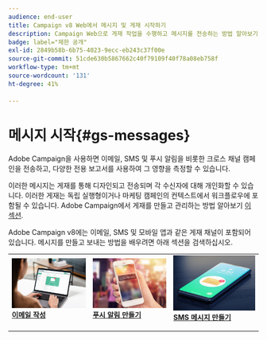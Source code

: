 ```yaml
---
audience: end-user
title: Campaign v8 Web에서 메시지 및 게재 시작하기
description: Campaign Web으로 게재 작업을 수행하고 메시지를 전송하는 방법 알아보기
badge: label="제한 공개"
exl-id: 2849b58b-6b75-4023-9ecc-eb243c37f00e
source-git-commit: 51cde630b5867662c40f79109f40f78a08eb758f
workflow-type: tm+mt
source-wordcount: '131'
ht-degree: 41%

---
```


# 메시지 시작{#gs-messages}

Adobe Campaign을 사용하면 이메일, SMS 및 푸시 알림을 비롯한 크로스 채널 캠페인을 전송하고, 다양한 전용 보고서를 사용하여 그 영향을 측정할 수 있습니다.

이러한 메시지는 게재를 통해 디자인되고 전송되며 각 수신자에 대해 개인화할 수 있습니다. 이러한 게재는 독립 실행형이거나 마케팅 캠페인의 컨텍스트에서 워크플로우에 포함될 수 있습니다. Adobe Campaign에서 게재를 만들고 관리하는 방법 알아보기 [이 섹션](gs-deliveries.md).

Adobe Campaign v8에는 이메일, SMS 및 모바일 앱과 같은 게재 채널이 포함되어 있습니다. 메시지를 만들고 보내는 방법을 배우려면 아래 섹션을 검색하십시오.

<table style="table-layout:fixed">
    <tr style="border: 0;">
    <td>
    <a href="../email/create-email.md">
    <img alt="이메일" src="assets/do-not-localize/email.jpg">
    </a>
    <div><a href="../email/create-email.md"><strong>이메일 작성</strong>
    </div>
    <p>
    </td>
    <td>
    <a href="../push/create-push.md">
      <img alt="푸시" src="assets/do-not-localize/push.jpg">
    </a>
    <div>
    <a href="../push/gs-push.md"><strong>푸시 알림 만들기</strong></a>
    </div>
    <p>
    </td>
    <td>
    <a href="../sms/create-sms.md">
      <img alt="SMS" src="assets/do-not-localize/sms.jpg">
    </a>
    <div>
    <a href="../sms/create-sms.md"><strong>SMS 메시지 만들기</strong></a>
    </div>
    <p>
    </td>
    </tr>
    </table>

